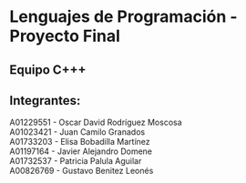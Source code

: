 # Lenguajes de Programación - Proyecto Final
## Equipo C+++

## Integrantes:

A01229551 - Oscar David Rodríguez Moscosa <br />
A01023421 - Juan Camilo Granados <br />
A01733203 - Elisa Bobadilla Martínez <br />
A01197164 - Javier Alejandro Domene <br />
A01732537 - Patricia Palula Aguilar <br />
A00826769 - Gustavo Benitez Leonés <br />
